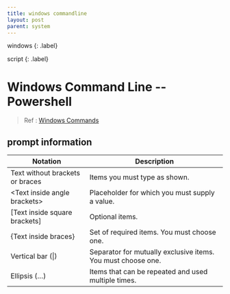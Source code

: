 ```yaml
---
title: windows commandline
layout: post
parent: system
---
```


windows
{: .label}

script
{: .label}

# Windows Command Line -- Powershell  

> Ref : [Windows Commands](https://docs.microsoft.com/en-us/windows-server/administration/windows-commands/windows-commands)  

## prompt information 

| Notation | Description | 
| --- | --- | 
| Text without brackets or braces | Items you must type as shown. | 
| \<Text inside angle brackets\> | Placeholder for which you must supply a value. | 
| [Text inside square brackets] | Optional items. | 
| {Text inside braces} | Set of required items. You must choose one. | 
| Vertical bar (\|) | Separator for mutually exclusive items. You must choose one. | 
| Ellipsis (…) | Items that can be repeated and used multiple times. | 



